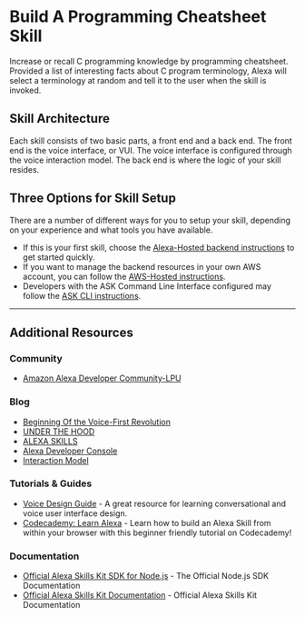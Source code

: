 # Build A Programming Cheatsheet Skill
Increase or recall C programming knowledge by programming cheatsheet.
Provided a list of interesting facts about C program terminology, Alexa will select a terminology at random and tell it to the user when the skill is invoked.

## Skill Architecture
Each skill consists of two basic parts, a front end and a back end.
The front end is the voice interface, or VUI.
The voice interface is configured through the voice interaction model.
The back end is where the logic of your skill resides.

## Three Options for Skill Setup
There are a number of different ways for you to setup your skill, depending on your experience and what tools you have available.

 * If this is your first skill, choose the [Alexa-Hosted backend instructions](./instructions/setup-vui-alexa-hosted.md) to get started quickly.
 * If you want to manage the backend resources in your own AWS account, you can follow the [AWS-Hosted instructions](./instructions/setup-vui-aws-hosted.md).
 * Developers with the ASK Command Line Interface configured may follow the [ASK CLI instructions](./instructions/cli.md).

---

## Additional Resources

### Community
* [Amazon Alexa Developer Community-LPU](https://alexadevslpu.tech/)

### Blog
* [Beginning Of the Voice-First Revolution](https://link.medium.com/usr8CJSwyY)
* [UNDER THE HOOD](https://link.medium.com/8Wyima1OzY)
* [ALEXA SKILLS](https://link.medium.com/JNcSpJ8zyYv)
* [Alexa Developer Console](https://link.medium.com/bSWoUC5OzY)
* [Interaction Model](https://link.medium.com/XxNxrv8OzY)

### Tutorials & Guides
* [Voice Design Guide](https://developer.amazon.com/designing-for-voice/) - A great resource for learning conversational and voice user interface design.
* [Codecademy: Learn Alexa](https://www.codecademy.com/learn/learn-alexa) - Learn how to build an Alexa Skill from within your browser with this beginner friendly tutorial on Codecademy!

### Documentation
* [Official Alexa Skills Kit SDK for Node.js](http://alexa.design/node-sdk-docs) - The Official Node.js SDK Documentation
* [Official Alexa Skills Kit Documentation](https://developer.amazon.com/docs/ask-overviews/build-skills-with-the-alexa-skills-kit.html) - Official Alexa Skills Kit Documentation
